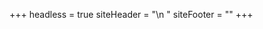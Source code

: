 +++
headless = true
siteHeader = "<head>\n    <style>\n        body {\n            background-color: #282828; /* Grayish-black background */\n            color: #ffffff; /* White text */\n        }\n        .header {\n            padding: 20px;\n            text-align: center;\n            font-size: 30px;\n            color: #ffffff; /* White text for the header */\n        }\n        h1, h2, h3, h4, p, b, i, time {\n            color: #ffffff; /* White text for h1, h2, paragraphs, bold and italic text */\n        }\n        a:link {\n            color: #ffffff; /* White color for unvisited links */\n        }\n        a:visited {\n            color: #dddddd; /* Light gray color for visited links */\n        }\n        a:hover {\n            color: #bbbbbb; /* Darker gray color when hovering over links */\n        }\n    </style>"
siteFooter = ""
+++

